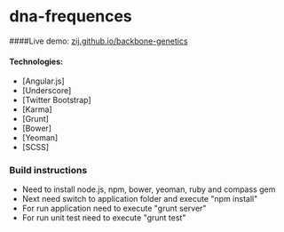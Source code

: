 dna-frequences
==============
####Live demo: [zij.github.io/backbone-genetics](http://zij.github.io/backbone-genetics)

#### Technologies:
  - [Angular.js]
  - [Underscore]
  - [Twitter Bootstrap]
  - [Karma]
  - [Grunt]
  - [Bower]
  - [Yeoman]
  - [SCSS]

### Build instructions
  - Need to install node.js, npm, bower, yeoman, ruby and compass gem
  - Next need switch to application folder and execute "npm install"
  - For run application need to execute "grunt server"
  - For run unit test need to execute "grunt test"